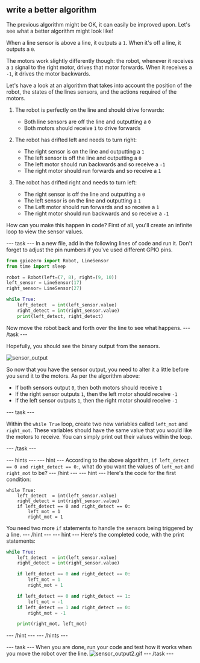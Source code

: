 ## write a better algorithm

The previous algorithm might be OK, it can easily be improved upon. Let's see what a better algorithm might look like!

When a line sensor is above a line, it outputs a `1`. When it's off a line, it outputs a `0`.

The motors work slightly differently though: the robot, whenever it receives a `1` signal to the right motor, drives that motor forwards. When it receives a `-1`, it drives the motor backwards.

Let's have a look at an algorithm that takes into account the position of the robot, the states of the lines sensors, and the actions required of the motors.

1. The robot is perfectly on the line and should drive forwards:
   - Both line sensors are off the line and outputting a `0`
   - Both motors should receive `1` to drive forwards
   
2. The robot has drifted left and needs to turn right:
   - The right sensor is on the line and outputting a `1`
   - The left sensor is off the line and outputting a `0`
   - The left motor should run backwards and so receive a `-1`
   - The right motor should run forwards and so receive a `1`
   
3. The robot has drifted right and needs to turn left:
   - The right sensor is off the line and outputting a `0`
   - The left sensor is on the line and outputting a `1`
   - The Left motor should run forwards and so receive a `1`
   - The right motor should run backwards and so receive a `-1`
   
How can you make this happen in code? First of all, you'll create an infinite loop to view the sensor values.

--- task ---
In a new file, add in the following lines of code and run it. Don't forget to adjust the pin numbers if you've used different GPIO pins.

```python
from gpiozero import Robot, LineSensor
from time import sleep

robot = Robot(left=(7, 8), right=(9, 10)) 
left_sensor = LineSensor(17)
right_sensor= LineSensor(27)

while True:
	left_detect  = int(left_sensor.value)
	right_detect = int(right_sensor.value)
	print(left_detect, right_detect)
```
Now move the robot back and forth over the line to see what happens.
--- /task ---

Hopefully, you should see the binary output from the sensors.

![sensor_output](images/sensor_output.gif)

So now that you have the sensor output, you need to alter it a little before you send it to the motors. As per the algorithm above:
- If both sensors output `0`, then both motors should receive `1`
- If the right sensor outputs `1`, then the left motor should receive `-1`
- If the left sensor outputs `1`, then the right motor should receive `-1`

--- task ---

Within the `while True` loop, create two new variables called `left_mot` and `right_mot`. These variables should have the same value that you would like the motors to receive. You can simply print out their values within the loop.

--- /task ---

--- hints --- --- hint ---
According to the above algorithm, `if left_detect == 0 and right_detect == 0:`, what do you want the values of `left_mot` and `right_mot` to be?
--- /hint --- --- hint ---
Here's the code for the first condition:
```
while True:
	left_detect  = int(left_sensor.value)
	right_detect = int(right_sensor.value)
	if left_detect == 0 and right_detect == 0:
		left_mot = 1
		right_mot = 1
```
You need two more `if` statements to handle the sensors being triggered by a line.
--- /hint --- --- hint ---
Here's the completed code, with the print statements:
```python
while True:
	left_detect  = int(left_sensor.value)
	right_detect = int(right_sensor.value)

	if left_detect == 0 and right_detect == 0:
		left_mot = 1
		right_mot = 1

	if left_detect == 0 and right_detect == 1:
		left_mot = -1
	if left_detect == 1 and right_detect == 0:
		right_mot = -1

	print(right_mot, left_mot)
 ```
--- /hint --- --- /hints ---

--- task ---
When you are done, run your code and test how it works when you move the robot over the line.
![sensor_output2.gif](images/sensor_output2.gif)
--- /task ---
